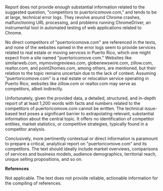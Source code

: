 Report does not provide enough substantial information related to the suggested question, "competitors to puertoricomove.com," and tends to be at large, technical error logs. They revolve around Chrome crashes, malfunctioning URL processing, and problems running ChromeDriver, an instrumental tool in automated testing of web applications related to Chrome.

No direct competitors of "puertoricomove.com" are referenced in the texts, and none of the websites named in the error logs seem to provide services related to real estate or moving services in Puerto Rico, which one might expect from a site named "puertoricomove.com." Websites like similarweb.com, mymovingreviews.com, globenewswire.com, zillow.com, realtor.com, and point2homes.com, among others, are mentioned, but their relation to the topic remains uncertain due to the lack of context. Assuming "puertoricomove.com" is a real estate or relocation service operating in Puerto Rico, websites like zillow.com or realtor.com may serve as competitors, albeit indirectly.

Unfortunately, given the provided data, a detailed, structured, and in-depth report of at least 1,200 words with facts and numbers related to the competitors of puertoricomove.com cannot be written. The technical issue-based text poses a significant barrier to extrapolating relevant, substantial information about the central topic. It offers no identification of competitor entities, market statistics, or competitive strategies, typically found in a competitor analysis.

Conclusively, more pertinently contextual or direct information is paramount to prepare a critical, analytical report on "puertoricomove.com" and its competitors. The text should ideally include market overviews, comparisons of services and business models, audience demographics, territorial reach, unique selling propositions, and so on.

**References**

Not applicable. The text does not provide reliable, actionable information for the compiling of references.
